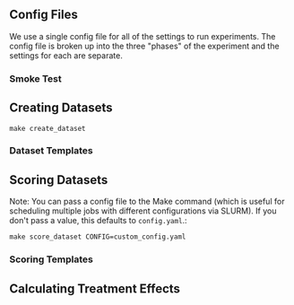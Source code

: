 
## Config Files

We use a single config file for all of the settings to run experiments. The config file is broken up into the three "phases" of the experiment and the settings for each are separate.

### Smoke Test

## Creating Datasets

```
make create_dataset
```

### Dataset Templates

## Scoring Datasets

Note: You can pass a config file to the Make command (which is useful for scheduling multiple jobs with different configurations via SLURM). If you don't pass a value, this defaults to ```config.yaml```.:
```
make score_dataset CONFIG=custom_config.yaml
```

### Scoring Templates

## Calculating Treatment Effects

